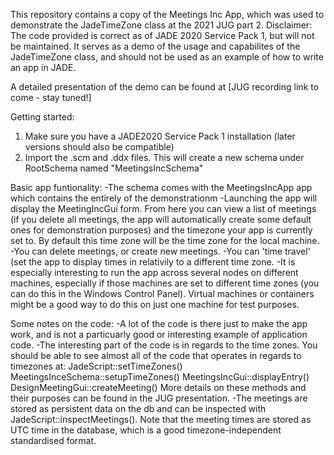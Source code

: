This repository contains a copy of the Meetings Inc App, which was used to demonstrate the JadeTimeZone class at the 2021 JUG part 2.
Disclaimer: The code provided is correct as of JADE 2020 Service Pack 1, but will not be maintained. It serves as a demo of the usage and capabilites of the JadeTimeZone class, and should not be used as an example of how to write an app in JADE.

A detailed presentation of the demo can be found at [JUG recording link to come - stay tuned!]

Getting started:
1. Make sure you have a JADE2020 Service Pack 1 installation (later versions should also be compatible)
2. Import the .scm and .ddx files. This will create a new schema under RootSchema named "MeetingsIncSchema"

Basic app funtionality:
-The schema comes with the MeetingsIncApp app which contains the entirely of the demonstrationm
-Launching the app will display the MeetingIncGui form. From here you can view a list of meetings (if you delete all meetings, the app will automatically create some default ones for demonstration purposes) and the timezone your app is currently set to. By default this time zone will be the time zone for the local machine.
-You can delete meetings, or create new meetings.
-You can 'time travel' (set the app to display times in relativily to a different time zone.
-It is especially interesting to run the app across several nodes on different machines, especially if those machines are set to different time zones (you can do this in the Windows Control Panel). Virtual machines or containers might be a good way to do this on just one machine for test purposes.

Some notes on the code:
-A lot of the code is there just to make the app work, and is not a particuarly good or interesting example of application code.
-The interesting part of the code is in regards to the time zones. You should be able to see almost all of the code that operates in regards to timezones at:
	JadeScript::setTimeZones()
	MeetingsInceSchema::setupTimeZones()
	MeetingsIncGui::displayEntry()
	DesignMeetingGui::createMeeting()
More details on these methods and their purposes can be found in the JUG presentation.
-The meetings are stored as persistent data on the db and can be inspected with JadeScript::inspectMeetings(). Note that the meeting times are stored as UTC time in the database, which is a good timezone-independent standardised format.
